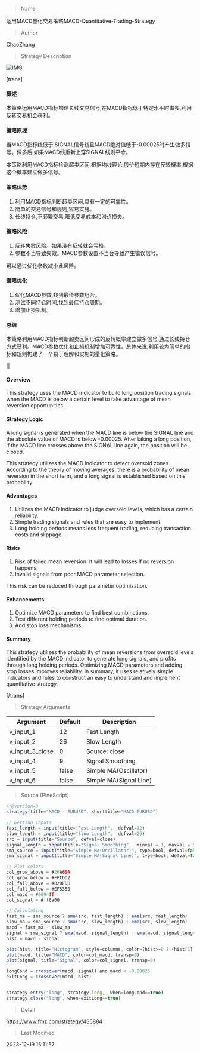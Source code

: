 
> Name

运用MACD量化交易策略MACD-Quantitative-Trading-Strategy

> Author

ChaoZhang

> Strategy Description

![IMG](https://www.fmz.com/upload/asset/18fe6a324151e70da81.png)

[trans]

#### 概述
本策略运用MACD指标构建长线交易信号,在MACD指标低于特定水平时做多,利用反转交易机会获利。

#### 策略原理
当MACD指标线低于 SIGNAL信号线且MACD绝对值低于-0.00025时产生做多信号。做多后,如果MACD线重新上穿SIGNAL线则平仓。

本策略利用MACD指标检测超卖区间,根据均线理论,股价短期内存在反转概率,根据这个概率建立做多信号。

#### 策略优势
1. 利用MACD指标判断超卖区间,具有一定的可靠性。
2. 简单的交易信号和规则,容易实施。
3. 长线持仓,不频繁交易,降低交易成本和滑点损失。

#### 策略风险
1. 反转失败风险。如果没有反转就会亏损。
2. 参数不当导致失效。MACD参数设置不当会导致产生错误信号。

可以通过优化参数减小此风险。

#### 策略优化
1. 优化MACD参数,找到最佳参数组合。
2. 测试不同持仓时间,找到最佳持仓周期。
3. 增加止损机制。

#### 总结
本策略利用MACD指标判断超卖区间形成的反转概率建立做多信号,通过长线持仓方式获利。MACD参数优化和止损机制增加可靠性。总体来说,利用较为简单的指标和规则构建了一个易于理解和实施的量化策略。

||

#### Overview
This strategy uses the MACD indicator to build long position trading signals when the MACD is below a certain level to take advantage of mean reversion opportunities.  

#### Strategy Logic
A long signal is generated when the MACD line is below the SIGNAL line and the absolute value of MACD is below -0.00025. After taking a long position, if the MACD line crosses above the SIGNAL line again, the position will be closed.

This strategy utilizes the MACD indicator to detect oversold zones. According to the theory of moving averages, there is a probability of mean reversion in the short term, and a long signal is established based on this probability.

#### Advantages
1. Utilizes the MACD indicator to judge oversold levels, which has a certain reliability. 
2. Simple trading signals and rules that are easy to implement.
3. Long holding periods means less frequent trading, reducing transaction costs and slippage.

#### Risks
1. Risk of failed mean reversion. It will lead to losses if no reversion happens.  
2. Invalid signals from poor MACD parameter selection.

This risk can be reduced through parameter optimization.

#### Enhancements  
1. Optimize MACD parameters to find best combinations.
2. Test different holding periods to find optimal duration.  
3. Add stop loss mechanisms.

#### Summary
This strategy utilizes the probability of mean reversions from oversold levels identified by the MACD indicator to generate long signals, and profits through long holding periods. Optimizing MACD parameters and adding stop losses improves reliability. In summary, it uses relatively simple indicators and rules to construct an easy to understand and implement quantitative strategy.

[/trans]

> Strategy Arguments



|Argument|Default|Description|
|----|----|----|
|v_input_1|12|Fast Length|
|v_input_2|26|Slow Length|
|v_input_3_close|0|Source: close|high|low|open|hl2|hlc3|hlcc4|ohlc4|
|v_input_4|9|Signal Smoothing|
|v_input_5|false|Simple MA(Oscillator)|
|v_input_6|false|Simple MA(Signal Line)|


> Source (PineScript)

``` javascript
//@version=3
strategy(title="MACD - EURUSD", shorttitle="MACD EURUSD")

// Getting inputs
fast_length = input(title="Fast Length",  defval=12)
slow_length = input(title="Slow Length",  defval=26)
src = input(title="Source", defval=close)
signal_length = input(title="Signal Smoothing",  minval = 1, maxval = 50, defval =9)
sma_source = input(title="Simple MA(Oscillator)", type=bool, defval=false)
sma_signal = input(title="Simple MA(Signal Line)", type=bool, defval=false)

// Plot colors
col_grow_above = #26A69A
col_grow_below = #FFCDD2
col_fall_above = #B2DFDB
col_fall_below = #EF5350
col_macd = #0094ff
col_signal = #ff6a00

// Calculating
fast_ma = sma_source ? sma(src, fast_length) : ema(src, fast_length)
slow_ma = sma_source ? sma(src, slow_length) : ema(src, slow_length)
macd = fast_ma - slow_ma
signal = sma_signal ? sma(macd, signal_length) : ema(macd, signal_length)
hist = macd - signal

plot(hist, title="Histogram", style=columns, color=(hist>=0 ? (hist[1] < hist ? col_grow_above : col_fall_above) : (hist[1] < hist ? col_grow_below : col_fall_below) ), transp=0 )
plot(macd, title="MACD", color=col_macd, transp=0)
plot(signal, title="Signal", color=col_signal, transp=0)

longCond = crossover(macd, signal) and macd < -0.00025
exitLong = crossover(macd, hist)


strategy.entry("long", strategy.long,  when=longCond==true)
strategy.close("long", when=exitLong==true)
```

> Detail

https://www.fmz.com/strategy/435884

> Last Modified

2023-12-19 15:11:57
